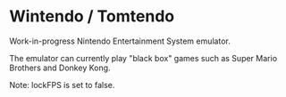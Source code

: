 # Wintendo / Tomtendo

Work-in-progress Nintendo Entertainment System emulator.

The emulator can currently play "black box" games such as Super Mario Brothers and Donkey Kong.

Note: lockFPS is set to false.
